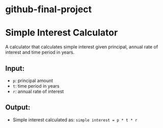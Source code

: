 # github-final-project
# Simple Interest Calculator

A calculator that calculates simple interest given principal, annual rate of interest and time period in years.

## Input:
- `p`: principal amount
- `t`: time period in years
- `r`: annual rate of interest

## Output:
- Simple interest calculated as: `simple interest = p * t * r`
